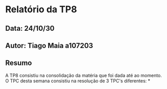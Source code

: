 # Relatório da TP8
## Data: 24/10/30
## Autor: Tiago Maia a107203
## Resumo
A TP8 consistiu na consolidação da matéria que foi dada até ao momento.
O TPC desta semana consistiu na resolução de 3 TPC's diferentes:
* 
